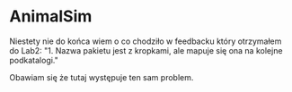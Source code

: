 # AnimalSim

Niestety nie do końca wiem o co chodziło w feedbacku który otrzymałem do Lab2:
"1. Nazwa pakietu jest z kropkami, ale mapuje się ona na kolejne podkatalogi."

Obawiam się że tutaj występuje ten sam problem.
